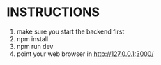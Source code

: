 # INSTRUCTIONS

1. make sure you start the backend first
2. npm install
3. npm run dev
4. point your web browser in http://127.0.0.1:3000/
